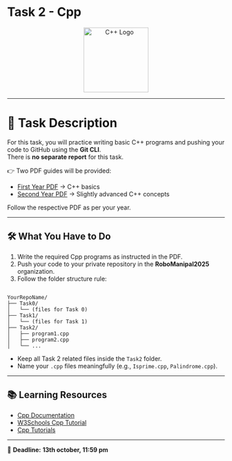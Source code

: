 # Task 2 - Cpp

<p align="center">
  <img src="https://upload.wikimedia.org/wikipedia/commons/1/18/ISO_C%2B%2B_Logo.svg" alt="C++ Logo" width="150"/>
</p>

---

# 📄 Task Description

For this task, you will practice writing basic C++ programs and pushing your code to GitHub using the **Git CLI**.  
There is **no separate report** for this task.

👉 Two PDF guides will be provided:

- [First Year PDF](task2_first_year.pdf) → C++ basics  
- [Second Year PDF](task2_second_year.pdf) → Slightly advanced C++ concepts  

Follow the respective PDF as per your year.

---

## 🛠️ What You Have to Do  

1. Write the required Cpp programs as instructed in the PDF.  
2. Push your code to your private repository in the **RoboManipal2025** organization.  
3. Follow the folder structure rule:  

```

YourRepoName/
├── Task0/
│   └── (files for Task 0)
├── Task1/
│   └── (files for Task 1)
├── Task2/
│   ├── program1.cpp
│   ├── program2.cpp
│   └── ...

````

- Keep all Task 2 related files inside the `Task2` folder.  
- Name your `.cpp` files meaningfully (e.g., `Isprime.cpp`, `Palindrome.cpp`).

---

## 📚 Learning Resources

* [Cpp Documentation](https://en.cppreference.com/w/)
* [W3Schools Cpp Tutorial](https://www.w3schools.com/cpp/)
* [Cpp Tutorials](https://youtu.be/18c3MTX0PK0?si=_ColFzp7ajsOQcZW)

---

📌 **Deadline:**  **13th october, 11:59 pm**

